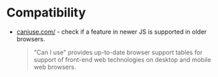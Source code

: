 # Compatibility

- [caniuse.com/](https://caniuse.com/) - check if a feature in newer JS is supported in older browsers.
    > "Can I use" provides up-to-date browser support tables for support of front-end web technologies on desktop and mobile web browsers.
